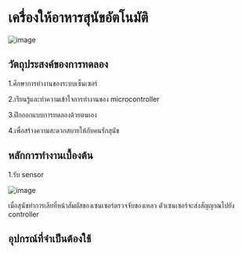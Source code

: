 # เครื่องให้อาหารสุนัขอัตโนมัติ

![image](https://user-images.githubusercontent.com/98943546/153739129-96c6436b-cc37-4895-a3ef-d7682faf6c88.png)


## วัตถุประสงค์ของการทดลอง

1.ศึกษาการทำงานของระบบเซ็นเซอร์

2.เรียนรู้และทำความเข้าใจการทำงานของ microcontroller

3.ฝึกออกแบบการทดลองด้วยตนเอง

4.เพื่อสร้างความสะดวกสบายให้กับคนรักสุนัข

## หลักการทำงานเบื้องต้น

1.รับ sensor

![image](https://user-images.githubusercontent.com/98943546/153739173-06e4b418-523b-4ace-9738-6de2f2a485a5.png)

  เมื่อสุนัขทำการเลียที่หน้าสัมผัสของเซนเซอร์ตรวจจับของเหลว ตัวเซนเซอร์จะส่งสัญญาณไปยัง controller 


## อุปกรณ์ที่จำเป็นต้องใช้
